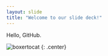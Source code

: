 ```yaml
---
layout: slide
title: "Welcome to our slide deck!"
---
```


Hello, GitHub.

![boxertocat](https://octodex.github.com/images/boxertocat_octodex.jpg)
{: .center}
